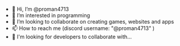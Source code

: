 - 👋 Hi, I’m @proman4713
- 👀 I’m interested in programming
- 💞️ I’m looking to collaborate on creating games, websites and apps
- 📫 How to reach me (discord username: "@proman4713" )
- 👀 I'm looking for developers to collaborate with...

<!---
proman4713/proman4713 is a ✨ special ✨ repository because its `README.md` (this file) appears on your GitHub profile.
You can click the Preview link to take a look at your changes.
--->
